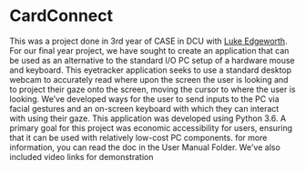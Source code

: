 # CardConnect
This was a project done in 3rd year of CASE in DCU with [Luke Edgeworth](https://github.com/Ledge123). For our final year project, we have sought to create an application that can be used
as an alternative to the standard I/O PC setup of a hardware mouse and keyboard.
This eyetracker application seeks to use a standard desktop webcam to accurately
read where upon the screen the user is looking and to project their gaze onto the
screen, moving the cursor to where the user is looking. We’ve developed ways
for the user to send inputs to the PC via facial gestures and an on-screen keyboard
with which they can interact with using their gaze. This application was developed
using Python 3.6. A
primary goal for this project was economic accessibility for users, ensuring that it
can be used with relatively low-cost PC components. for more information, you can read the doc in the User Manual Folder. 
We've also included video links for demonstration 

